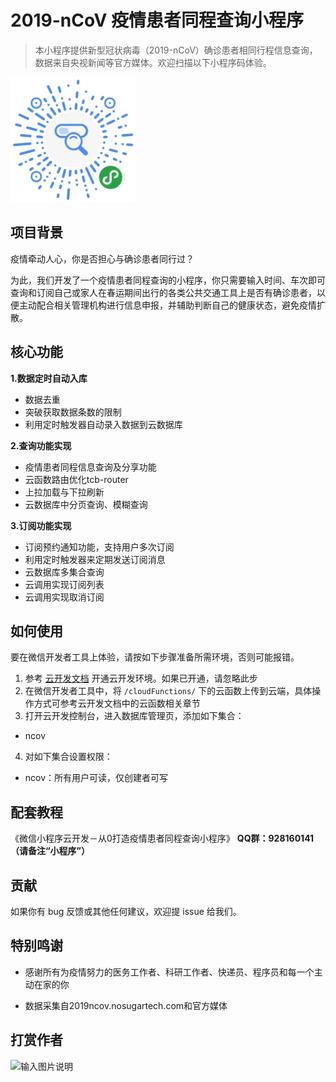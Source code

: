 # 2019-nCoV 疫情患者同程查询小程序

> 本小程序提供新型冠状病毒（2019-nCoV）确诊患者相同行程信息查询，数据来自央视新闻等官方媒体。欢迎扫描以下小程序码体验。

<img src="https://github.com/jayjun0805/2019-nCoV/blob/master/wxchat.jpg" width="200px">

## 项目背景

疫情牵动人心，你是否担心与确诊患者同行过？

为此，我们开发了一个疫情患者同程查询的小程序，你只需要输入时间、车次即可查询和订阅自己或家人在春运期间出行的各类公共交通工具上是否有确诊患者，以便主动配合相关管理机构进行信息申报，并辅助判断自己的健康状态，避免疫情扩散。

## 核心功能

 **1.数据定时自动入库** 
 
- 数据去重
- 突破获取数据条数的限制
- 利用定时触发器自动录入数据到云数据库

 **2.查询功能实现** 
 
- 疫情患者同程信息查询及分享功能
- 云函数路由优化tcb-router
- 上拉加载与下拉刷新
- 云数据库中分页查询、模糊查询

 **3.订阅功能实现** 

- 订阅预约通知功能，支持用户多次订阅
- 利用定时触发器来定期发送订阅消息
- 云数据库多集合查询
- 云调用实现订阅列表
- 云调用实现取消订阅

## 如何使用

要在微信开发者工具上体验，请按如下步骤准备所需环境，否则可能报错。

1. 参考 [云开发文档](https://developers.weixin.qq.com/miniprogram/dev/wxcloud/basis/getting-started.html#%E5%BC%80%E9%80%9A%E4%BA%91%E5%BC%80%E5%8F%91) 开通云开发环境。如果已开通，请忽略此步
2. 在微信开发者工具中，将 `/cloudFunctions/` 下的云函数上传到云端，具体操作方式可参考云开发文档中的云函数相关章节
3. 打开云开发控制台，进入数据库管理页，添加如下集合：
- ncov
4. 对如下集合设置权限：
- ncov：所有用户可读，仅创建者可写

## 配套教程

《微信小程序云开发－从0打造疫情患者同程查询小程序》  **QQ群：928160141（请备注“小程序”）** 

## 贡献

如果你有 bug 反馈或其他任何建议，欢迎提 issue 给我们。

## 特别鸣谢

- 感谢所有为疫情努力的医务工作者、科研工作者、快递员、程序员和每一个主动在家的你

- 数据采集自2019ncov.nosugartech.com和官方媒体

## 打赏作者

![输入图片说明](https://images.gitee.com/uploads/images/2020/0208/101456_9a89fac8_2064944.jpeg "admire.jpeg")

